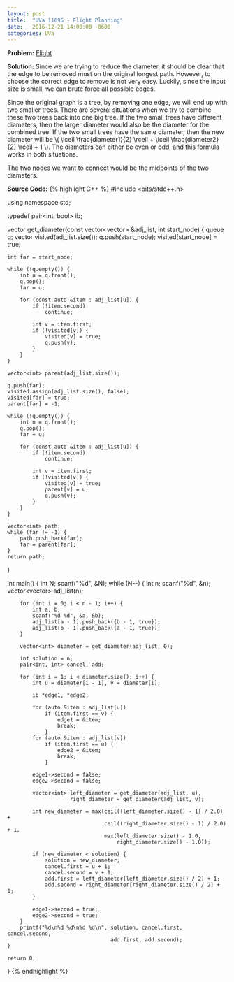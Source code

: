 ```yaml
---
layout: post
title:  "UVa 11695 - Flight Planning"
date:   2016-12-21 14:00:00 -0600
categories: UVa
---
```


**Problem:** [Flight]

**Solution:**
Since we are trying to reduce the diameter,
it should be clear that the edge to be removed must on the original
longest path. However, to choose the correct edge to remove is not 
very easy. Luckily, since the input size is small, we can brute force
all possible edges.

Since the original graph is a tree, by removing one edge, we will end up
with two smaller trees. There are several situations when we try to
combine these two trees back into one big tree. If the two small trees
have different diameters, then the larger diameter would also be the
diameter for the combined tree. If the two small trees have the same 
diameter, then the new diameter will be 
\\( \lceil \frac{diameter1}{2} \rceil + 
    \lceil \frac{diameter2}{2} \rceil + 1 \\). 
The diameters can either be even or odd, and this
formula works in both situations.

The two nodes we want to connect would be the midpoints of the two 
diameters. 

**Source Code:**
{% highlight C++ %}
#include <bits/stdc++.h>

using namespace std;

typedef pair<int, bool> ib;

vector<int> get_diameter(const vector<vector<ib>> &adj_list, int start_node) {
    queue<int> q;
    vector<bool> visited(adj_list.size());
    q.push(start_node);
    visited[start_node] = true;

    int far = start_node;

    while (!q.empty()) {
        int u = q.front();
        q.pop();
        far = u;

        for (const auto &item : adj_list[u]) {
            if (!item.second)
                continue;

            int v = item.first;
            if (!visited[v]) {
                visited[v] = true;
                q.push(v);
            }
        }
    }

    vector<int> parent(adj_list.size());
    
    q.push(far);
    visited.assign(adj_list.size(), false);
    visited[far] = true;
    parent[far] = -1;

    while (!q.empty()) {
        int u = q.front();
        q.pop();
        far = u;

        for (const auto &item : adj_list[u]) {
            if (!item.second)
                continue;

            int v = item.first;
            if (!visited[v]) {
                visited[v] = true;
                parent[v] = u;
                q.push(v);
            }
        }
    }

    vector<int> path;
    while (far != -1) {
        path.push_back(far);
        far = parent[far];
    }
    return path;
}

int main() {
    int N;
    scanf("%d", &N);
    while (N--) {
        int n;
        scanf("%d", &n);
        vector<vector<ib>> adj_list(n);

        for (int i = 0; i < n - 1; i++) {
            int a, b;
            scanf("%d %d", &a, &b);
            adj_list[a - 1].push_back({b - 1, true});
            adj_list[b - 1].push_back({a - 1, true});
        }
        
        vector<int> diameter = get_diameter(adj_list, 0);

        int solution = n;
        pair<int, int> cancel, add;

        for (int i = 1; i < diameter.size(); i++) {
            int u = diameter[i - 1], v = diameter[i];

            ib *edge1, *edge2;

            for (auto &item : adj_list[u])
                if (item.first == v) {
                    edge1 = &item;
                    break;
                }
            for (auto &item : adj_list[v])
                if (item.first == u) {
                    edge2 = &item;
                    break;
                }

            edge1->second = false;
            edge2->second = false;

            vector<int> left_diameter = get_diameter(adj_list, u),
                        right_diameter = get_diameter(adj_list, v);

            int new_diameter = max(ceil((left_diameter.size() - 1) / 2.0) +
                                   ceil((right_diameter.size() - 1) / 2.0) + 1,
                                   max(left_diameter.size() - 1.0, 
                                       right_diameter.size() - 1.0));

            if (new_diameter < solution) {
                solution = new_diameter;
                cancel.first = u + 1;
                cancel.second = v + 1;
                add.first = left_diameter[left_diameter.size() / 2] + 1;
                add.second = right_diameter[right_diameter.size() / 2] + 1;
            }
            
            edge1->second = true;
            edge2->second = true;
        }
        printf("%d\n%d %d\n%d %d\n", solution, cancel.first, cancel.second,
                                     add.first, add.second);
    }

    return 0;
}
{% endhighlight %}

[Flight]:https://uva.onlinejudge.org/index.php?option=com_onlinejudge&Itemid=8&category=24&page=show_problem&problem=2742
